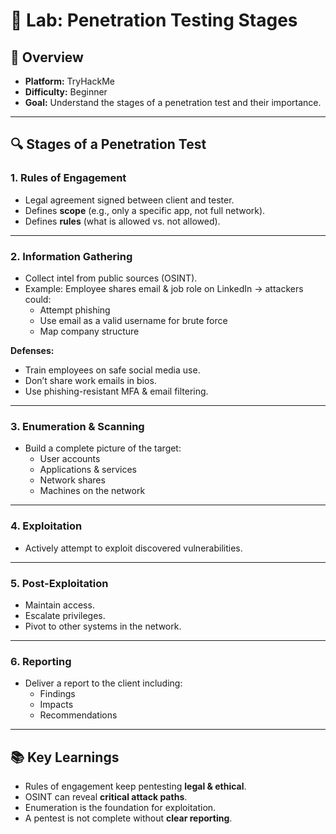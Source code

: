 # 🧪 Lab: Penetration Testing Stages

## 📌 Overview
- **Platform:** TryHackMe  
- **Difficulty:** Beginner  
- **Goal:** Understand the stages of a penetration test and their importance.  

---

## 🔍 Stages of a Penetration Test

### 1. Rules of Engagement
- Legal agreement signed between client and tester.  
- Defines **scope** (e.g., only a specific app, not full network).  
- Defines **rules** (what is allowed vs. not allowed).  

---

### 2. Information Gathering
- Collect intel from public sources (OSINT).  
- Example: Employee shares email & job role on LinkedIn → attackers could:  
  - Attempt phishing  
  - Use email as a valid username for brute force  
  - Map company structure  

**Defenses:**  
- Train employees on safe social media use.  
- Don’t share work emails in bios.  
- Use phishing-resistant MFA & email filtering.  

---

### 3. Enumeration & Scanning
- Build a complete picture of the target:  
  - User accounts  
  - Applications & services  
  - Network shares  
  - Machines on the network  

---

### 4. Exploitation
- Actively attempt to exploit discovered vulnerabilities.  

---

### 5. Post-Exploitation
- Maintain access.  
- Escalate privileges.  
- Pivot to other systems in the network.  

---

### 6. Reporting
- Deliver a report to the client including:  
  - Findings  
  - Impacts  
  - Recommendations  

---

## 📚 Key Learnings
- Rules of engagement keep pentesting **legal & ethical**.  
- OSINT can reveal **critical attack paths**.  
- Enumeration is the foundation for exploitation.  
- A pentest is not complete without **clear reporting**.  
